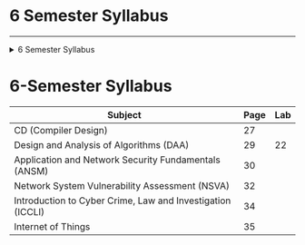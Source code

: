 # 6 Semester Syllabus 
---
<details>

 <summary>6 Semester Syllabus</summary>

---
---
#  CD ---> 27
---
![image](https://github.com/user-attachments/assets/2b5a3dfc-47e9-4e55-a6c5-9decb2c1df4a)
![image](https://github.com/user-attachments/assets/e390891d-4faa-454b-b67b-98a3723e5ca1)

---



# DAA  ---> 29
---
![image](https://github.com/user-attachments/assets/15e93e32-ebc6-4cac-bddf-7b090466d767)



# ANSF -----> 30
---
![image](https://github.com/user-attachments/assets/66dc5858-3015-4a75-a4a8-bb5827827b19)
![image](https://github.com/user-attachments/assets/89dcbfa7-dc4d-41fa-844a-7d98fc1d5c17)


  
# NSVA ---> 32
---
![image](https://github.com/user-attachments/assets/a3efe731-fe56-453b-9b2e-086c5264b622)
![image](https://github.com/user-attachments/assets/4fbb2547-23e0-4e02-a110-e4b59b5c2311)



# ICCLI ----> 34
---
![image](https://github.com/user-attachments/assets/f670be23-317d-44cd-a3be-fad09bb0b5f7)


# IOT ---> 35
---
![image](https://github.com/user-attachments/assets/e81b348b-55b5-4318-b8f8-0050db52f652)





</details>



# 6-Semester  Syllabus

| Subject                                                                   | Page  | Lab                           |
|---------------------------------------------------------------------------|-------|-------------------------------|
| CD (Compiler Design)                                                      | 27    |                               |
| Design and Analysis of Algorithms (DAA)                                   | 29    |        22                     |
| Application and Network Security Fundamentals (ANSM)                      | 30    |                               |
| Network System Vulnerability Assessment (NSVA)                            | 32    |                               |
| Introduction to Cyber Crime, Law and Investigation (ICCLI)                | 34    |                               |
| Internet of Things                                                        | 35    |                               |
 





